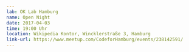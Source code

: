```yaml
---
lab: OK Lab Hamburg
name: Open Night
date: 2017-04-03
time: 19:00 Uhr
location: Wikipedia Kontor, Wincklerstraße 3, Hamburg
link-url: https://www.meetup.com/CodeforHamburg/events/238142591/
---
```


